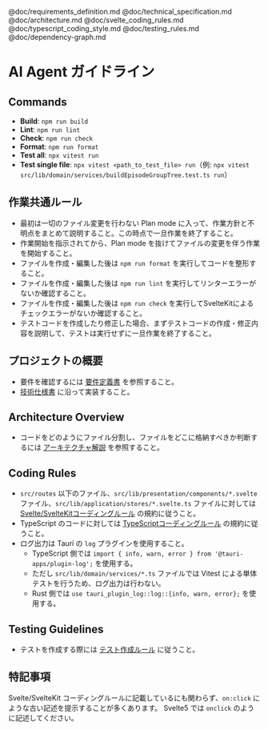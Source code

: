 @doc/requirements_definition.md
@doc/technical_specification.md
@doc/architecture.md
@doc/svelte_coding_rules.md
@doc/typescript_coding_style.md
@doc/testing_rules.md
@doc/dependency-graph.md

# AI Agent ガイドライン

## Commands

- **Build**: `npm run build`
- **Lint**: `npm run lint`
- **Check**: `npm run check`
- **Format**: `npm run format`
- **Test all**: `npx vitest run`
- **Test single file**: `npx vitest <path_to_test_file> run`（例: `npx vitest src/lib/domain/services/buildEpisodeGroupTree.test.ts run`）

## 作業共通ルール

- 最初は一切のファイル変更を行わない Plan mode に入って、作業方針と不明点をまとめて説明すること。この時点で一旦作業を終了すること。
- 作業開始を指示されてから、Plan mode を抜けてファイルの変更を伴う作業を開始すること。
- ファイルを作成・編集した後は `npm run format` を実行してコードを整形すること。
- ファイルを作成・編集した後は `npm run lint` を実行してリンターエラーがないか確認すること。
- ファイルを作成・編集した後は `npm run check` を実行してSvelteKitによるチェックエラーがないか確認すること。
- テストコードを作成したり修正した場合、まずテストコードの作成・修正内容を説明して、テストは実行せずに一旦作業を終了すること。

## プロジェクトの概要

- 要件を確認するには [要件定義書](doc/requirements_definition.md) を参照すること。
- [技術仕様書](doc/technical_specification.md) に沿って実装すること。

## Architecture Overview

- コードをどのようにファイル分割し、ファイルをどこに格納すべきか判断するには [アーキテクチャ解説](doc/architecture.md) を参照すること。

## Coding Rules

- `src/routes` 以下のファイル、`src/lib/presentation/components/*.svelte` ファイル、`src/lib/application/stores/*.svelte.ts` ファイルに対しては [Svelte/SvelteKitコーディングルール](doc/svelte_coding_rules.md) の規約に従うこと。
- TypeScript のコードに対しては [TypeScriptコーディングルール](doc/typescript_coding_style.md) の規約に従うこと。
- ログ出力は Tauri の `log` プラグインを使用すること。
  - TypeScript 側では `import { info, warn, error } from '@tauri-apps/plugin-log';` を使用する。
  - ただし `src/lib/domain/services/*.ts` ファイルでは Vitest による単体テストを行うため、ログ出力は行わない。
  - Rust 側では `use tauri_plugin_log::log::{info, warn, error};` を使用する。

## Testing Guidelines

- テストを作成する際には [テスト作成ルール](doc/testing_rules.md) に従うこと。

## 特記事項

Svelte/SvelteKit コーディングルールに記載しているにも関わらず、`on:click` にような古い記述を提示することが多くあります。
Svelte5 では `onclick` のように記述してください。
